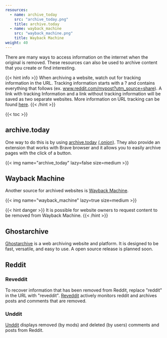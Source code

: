 ```yaml
---
resources:
  - name: archive_today
    src: "archive_today.png"
    title: archive.today
  - name: wayback_machine
    src: "wayback_machine.png"
    title: Wayback Machine
weight: 40
---
```


There are many ways to access information on the internet when the original is
removed. These resources can also be used to archive content that you create
or find interesting.

{{< hint info >}}
When archiving a website, watch out for tracking information in the URL.
Tracking information starts with a ? and contains everything that follows
(ex. www.reddit.com/mypost?utm_source=share). A link with tracking Information
 and a link without tracking information will be saved as two separate websites.
 More information on URL tracking can be found [here](https://www.leadsquared.com/what-is-a-tracking-url/).
{{< /hint >}}

{{< toc >}}

## archive.today
One way to do this is by using [archive.today](https://archive.ph/) [(.onion)](http://archiveiya74codqgiixo33q62qlrqtkgmcitqx5u2oeqnmn5bpcbiyd.onion/).
They also provide an extension that works with Brave browser and it allows you
to easily archive pages with the click of a button.

{{< img name="archive_today" lazy=false size=medium >}}


## Wayback Machine
Another source for archived websites is [Wayback Machine](https://web.archive.org/).

{{< img name="wayback_machine" lazy=true size=medium >}}

{{< hint danger >}}
It is possible for website owners to request content to be removed from Wayback
Machine.
{{< /hint >}}

## Ghostarchive
[Ghostarchive](https://ghostarchive.org/) is a web archiving website and platform. It is designed to be fast, versatile, and easy to use. A open source release is planned soon.

## Reddit

### Reveddit
To recover information that has been removed from Reddit, replace "reddit" in the
URL with "reveddit". [Reveddit](https://www.reveddit.com/about/) actively monitors
reddit and archives posts and comments that are removed.

### Unddit
[Unddit](https://www.unddit.com/) displays removed (by mods) and deleted (by users) comments and posts from Reddit.

